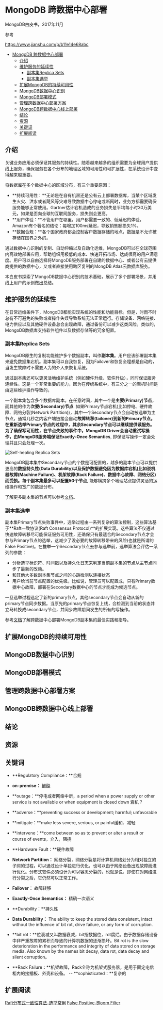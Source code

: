 # MongoDB 跨数据中心部署

MongoDB白皮书，2017年11月

参考

https://www.jianshu.com/p/b11e14e68abc


- [MongoDB 跨数据中心部署](#mongodb-跨数据中心部署)
  - [介绍](#介绍)
  - [维护服务的延续性](#维护服务的延续性)
    - [副本集Replica Sets](#副本集replica-sets)
    - [副本集选举](#副本集选举)
  - [扩展MongoDB的持续可用性](#扩展mongodb的持续可用性)
  - [MongoDB数据中心识别](#mongodb数据中心识别)
  - [MongoDB部署模式](#mongodb部署模式)
  - [管理跨数据中心部署方案](#管理跨数据中心部署方案)
  - [MongoDB跨数据中心线上部署](#mongodb跨数据中心线上部署)
  - [结论](#结论)
  - [资源](#资源)
  - [关键词](#关键词)
  - [扩展阅读](#扩展阅读)

## 介绍

关键业务应用必须保证其服务的持续性。随着越来越多的组织需要为全球用户提供线上服务，确保服务在各个分布的地理区域的可用性和可扩展性，在系统设计中变得越来越重要。

将数据库在多个数据中心的区域分布，有三个重要原因：

- **持续可用性：**无论是在自有机房还是公有云上部署数据库，当某个区域发生火灾、洪水或者飓风等灾难导致数据中心停电或断网时，业务方都需要确保服务能够正常使用。Gartner估计宕机造成的业务损失是平均每小时30万美元，如果是面向全球的互联网服务，损失则会更高。
- **用户体验：**不管用户在哪里，用户都需要一致的、低延迟的体验。Amazon有个著名的结论：每增加100ms延迟，导致销售额损失1%。
- **数据合规：**各个国家政府都会控制客户数据存储的地点，数据是不允许被存储在国界之外的。

通过数据中心识别的复制、自动伸缩以及自动化运维，MongoDB可以在全球范围内高效地部署应用，帮助组织用极低的成本、快速开拓市场、达成很高的用户满意度。用户可以自由选择将MongoDB服务部署在自建的数据中心、或者公有云提供商提供的数据中心，又或者直接使用跨区复制的MongDB Atlas云数据库服务。

本白皮书探索了MongoDB数据中心识别的技术基础，展示了多个部署场景，并用线上用户的示例做出总结。

## 维护服务的延续性

在日常运维条件下，MongoDB都能实现系统的性能和功能目标。但是，时而不时总有不可避免的失败或者操作失误导致系统无法正常运行。存储设备、网络链接、电力供应以及其他硬件设备总会出现故障，通过备份可以减少这类风险。类似的，MongoDB数据库支持软件组件以及数据存储等的冗余配置。

### 副本集Replica Sets

MongoDB原生的复制功能维护多个数据副本，叫作**副本集**。用户应该部署副本集来避免数据集宕机。副本集可以自我恢复，因为Failover和恢复全程都是自动的，当发生故障时不需要人为的介入来恢复系统。

通过副本集还可以更灵活地维护系统（例如硬件升级、软件升级），同时保证服务连续性。这是一个非常重要的能力，因为在传统系统中，有三分之一的宕机时间是由这些维护操作导致的。

一个副本集包含多个数据库副本。在任意时间，其中一个是**主要(Primary)节点**，而其他的作为**次要(Secondary)节点**. 如果Primary节点宕机(比如停电、硬件故障、网络分裂(Network Partition))，其中一个Secondary节点会自动被选举为主节点，通常几秒之内客户端链接会自动**故障转移(failover)**到新的Primary节点。在重新选举Primary节点的过程中，其余Secondary节点可以继续提供读服务。为了确保写可用性，在节点失败的事件中，MongoDB Driver会自动重试写操作，由MongoDB服务端保证**Exactly-Once Semantics**, 即保证写操作一定会处理并且只会处理一次。

![Self-healing Replica Sets](img/self-healing_mongodb_replica_sets.png)

MongoDB副本集中Secondary节点的个数是可配置的，越多的副本节点可以提供更高的**数据持久性(Data Durability)**以及保护数据避免因为数据库宕机(比如说机器故障(Machine Failure)、机架故障(Rack Failure)、数据中心故障、网络分区)而受损。每个副本集最多可以配置**50个节点**, 能够横跨多个地理站点提供灵活的运维操作和宽广的数据分布。

了解更多副本集的节点可以参考[文档](http://docs.mongodb.org/manual/core/replica-set-members/)。

### 副本集选举

副本集Primary节点失败事件中，选举过程由一系列复杂的算法控制，这些算法基于**Raft一致协议(Raft Consensus Protocol)**的扩展实现。这些算法不仅通过快速故障转移尽可能保证服务可用性，还确保只有最适合的Secondary节点才会参与Primary节点的选举，这减少了没必要的故障转移带来的风险(也就是所谓的False Positive)。在推举一个Secondary节点去参与选举前，选举算法会评估一系列的参数：

- 分析选举标识符、时间戳以及持久化日志来判定当前副本集的节点从主节点同步了最新的改动。
- 和其他大多数副本集节点之间的心跳检测以连接状态
- 用户给当前节点配置的优先级。比如说，管理员可以配置成，只有Primary数据中心故障，部署在Secondary数据中心的节点才能成为候选节点。

一旦选举过程选定了新的primary节点，其他secondary节点会自动从新的primary节点同步数据。当原先的primary节点恢复上线，会检测到当前的状态并立马转换成secondary节点，并同步故障期间发生的所有的写操作。

参考[文档](http://docs.mongodb.org/manual/tutorial/deploy-geographically-distributed-replica-set)了解跨数据中心部署MongoDB副本集的最佳实践和指导。

## 扩展MongoDB的持续可用性

## MongoDB数据中心识别

## MongoDB部署模式

## 管理跨数据中心部署方案

## MongoDB跨数据中心线上部署

## 结论

## 资源

## 关键词

- **Regulatory Compliance：**合规
- **on-premise：** [解释](../../references/private-cloud&on-premise.mdprivate-cloud&on-premise.md)
- **outage：**停电或者网络中断，a period when a power supply or other service is not available or when equipment is closed down 宕机？
- **adverse：**preventing success or development; harmful; unfavorable
- **mitigate：**make less severe, serious, or painful缓和、减轻
- **intervene：**come between so as to prevent or alter a result or course of events，介入，阻挠

- **Hardware Fault：**硬件故障
- **Network Partition：** 网络分裂，网络分裂是将计算机网络划分为相对独立的子网的过程，可以通过设计单独进行优化，也可以由于网络设备出现故障而进行优化。分布式软件必须设计为可以容忍分裂的，也就是说，即使在对网络进行分裂之后，它仍然可以正常工作。
- **Failover：** 故障转移
- **Exactly-Once Semantics：** 精确一次语义
- **Durability：**持久性
- **Data Durability：** The ability to keep the stored data consistent, intact without the influence of bit rot, drive failure, or any form of corruption.
- **bit rot：**位衰减又叫数据衰减，bit指数据位，rot腐烂。由于数据存储设备中非严重故障的累积而导致的计算机数据的逐渐损坏。Bit rot is the slow deterioration in the performance and integrity of data stored on storage media. Also known by the names bit decay, data rot, data decay and silent corruption。
- **Rack Failure：**机架故障，Rack全称为机架式服务器，是用于固定电信柜内的接插板、外壳和设备。
-- **sophisticated：**复杂的


## 扩展阅读

[Raft分布式一致性算法-选举常用](http://oserror.com/distributed/raft-principle-one/)
[False Positive-Bloom Filter](http://oserror.com/backend/bloomfilter/)

